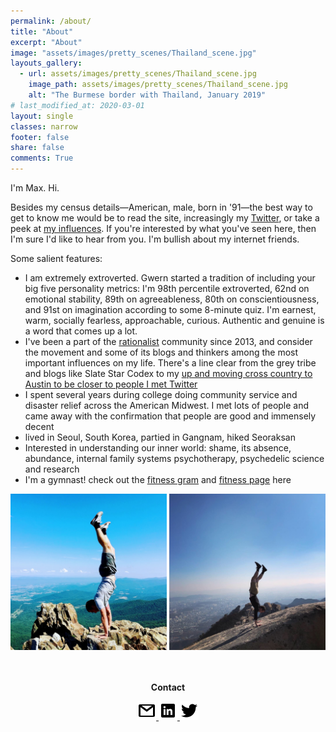 ```yaml
---
permalink: /about/
title: "About"
excerpt: "About"
image: "assets/images/pretty_scenes/Thailand_scene.jpg"
layouts_gallery:
  - url: assets/images/pretty_scenes/Thailand_scene.jpg
    image_path: assets/images/pretty_scenes/Thailand_scene.jpg
    alt: "The Burmese border with Thailand, January 2019"
# last_modified_at: 2020-03-01
layout: single
classes: narrow
footer: false
share: false
comments: True
---
```


I'm Max. Hi.

Besides my census details—American, male, born in '91—the best way to get to know me would be to read the site, increasingly my [Twitter](https://twitter.com/maxefremov), or take a peek at [my influences](/influences). If you're interested by what you've seen here, then I'm sure I'd like to hear from you. I'm bullish about my internet friends.

Some salient features:

- I am extremely extroverted. Gwern started a tradition of including your big five personality metrics: I'm 98th percentile extroverted, 62nd on emotional stability, 89th on agreeableness, 80th on conscientiousness, and 91st on imagination according to some 8-minute quiz. I'm earnest, warm, socially fearless, approachable, curious. Authentic and genuine is a word that comes up a lot.
- I've been a part of the [rationalist](https://wiki.lesswrong.com/wiki/Rationalist_movement) community since 2013, and consider the movement and some of its blogs and thinkers among the most important influences on my life. There's a line clear from the grey tribe and blogs like Slate Star Codex to my [up and moving cross country to Austin to be closer to people I met Twitter](/now/)
- I spent several years during college doing community service and disaster relief across the American Midwest. I met lots of people and came away with the confirmation that people are good and immensely decent
- lived in Seoul, South Korea, partied in Gangnam, hiked Seoraksan
- Interested in understanding our inner world: shame, its absence, abundance, internal family systems psychotherapy, psychedelic science and research
- I'm a gymnast! check out the [fitness gram](https://www.instagram.com/maximally.me/) and [fitness page](/fitness) here

<center>

<img src="/assets/images/handstands/shenandoah.jpg" alt="Shenendoah, Virgina" width="250"/>

<img src="/assets/images/handstands/bukhansan.jpg" alt="Bukhansan, Seoul, Korea" width="250"/>

<center>

<br>
<br>
<p><b>Contact</b></p>
<a href="mailto:maxim.efremov@gmail.com">
      <img alt="email" src="/assets/images/icons/gmail.png">
      
<a href="https://www.linkedin.com/in/maxim-efremov/">
      <img alt="LinkedIn" src="/assets/images/icons/linkedin.png">

<a href="http://www.twitter.com/maxefremov">
      <img alt="Twitter" src="/assets/images/icons/twitter.png">
<!-- 
<img src="/assets/images/icons/gmail.png">(mailto:maxim.efremov@gmail.com)
<img src="/assets/images/icons/linkedin.png">(https://www.linkedin.com/in/maxim-efremov/)
<img src="/assets/images/icons/twitter.png">(http://www.twitter.com/maxefremov) -->
